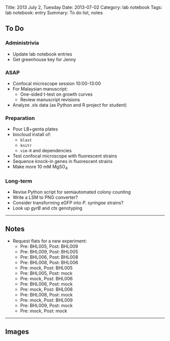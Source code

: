 Title: 2013 July 2, Tuesday
Date: 2013-07-02
Category: lab notebook
Tags: lab notebook: entry
Summary: To do list, notes

## To Do ##

### Administrivia ###

- Update lab notebook entries
- Get greenhouse key for Jenny

### ASAP ###

- Confocal microscope session 10:00-13:00
- For Malaysian manuscript:
    - One-sided t-test on growth curves
    - Review manuscript revisions
- Analyze .xls data (as Python and R project for student)

### Preparation ###

- Pour LB+genta plates
- biocloud install of:
    - `blast`
    - `knitr`
    - `vim-R` and dependencies
- Test confocal microscope with fluorescent strains
- Sequence knock-in genes in fluorescent strains
- Make more 10 mM MgSO<sub>4</sub>

### Long-term ###

- Revise Python script for semiautomated colony counting
- Write a LSM to PNG converter?
- Consider transforming eGFP into _P. syringae_ strains? 
- Look up _gyrB_ and _cts_ genotyping

***

## Notes ##


- Request flats for a new experiment:
    - Pre: BHL005, Post: BHL009
    - Pre: BHL009, Post: BHL005
    - Pre: BHL006, Post: BHL008
    - Pre: BHL008, Post: BHL006
    - Pre: mock, Post: BHL005
    - Pre: BHL005, Post: mock
    - Pre: mock, Post: BHL006
    - Pre: BHL006, Post: mock
    - Pre: mock, Post: BHL008
    - Pre: BHL008, Post: mock
    - Pre: mock, Post: BHL009
    - Pre: BHL009, Post: mock
    - Pre: mock, Post: mock

***

## Images ##


